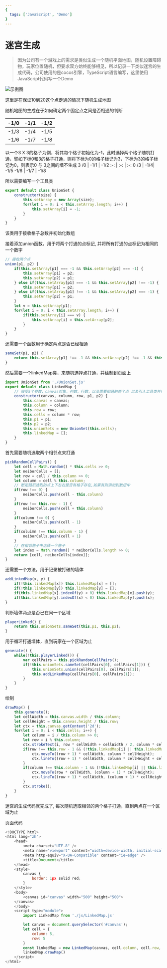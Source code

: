 ```yaml
---
{
  tags: ['JavaScript', 'Demo']
}
---
```

# 迷宫生成
> 因为公司有一个游戏上的需求是类似生成一个随机平面地图，随机设置障碍物，玩家位置随机，但要求双方始终能够相见，所以记录一下类似迷宫的生成代码，公司使用的是cocos引擎，TypeScript语言编写，这里使用JavaScript代码写一个Demo

![示例图](./test1.gif)  

这里是在保证10到20这个点走通的情况下随机生成地图

随机地图的生成在于如何确定两个固定点之间是否相通的判断

-1/0 | -1/1 | -1/2 
:-: | :-: | :-: 
-1/3 | -1/4| -1/5 
-1/6 | -1/7 | -1/8

以一个3 X 3的格子为例，将其每个格子初始化为-1，此时选择两个格子随机打通，譬如下标0和3的格子打通，则将下标为0的格子标记为3，下标为3的格子标记为0，则表示0 与 3之间的墙不生成
3 /0 | -1/1 | -1/2 
:-: | :-: | :-: 
0 /3 | -1/4| -1/5 
-1/6 | -1/7 | -1/8

所以需要编写一个工具类
``` javascript
export default class UnionSet {
    constructor(size) {
        this.setArray = new Array(size);
        for(let i = 0; i < this.setArray.length; i++) {
            this.setArray[i] = -1;
        }
    }
}
```
该类用于接收格子总数并初始化数组

接着添加union函数，用于将两个打通的点标记, 并将所有打通的点标记为相同的一个数字
``` javascript
// 接收两个点
union(p1, p2) {
    if(this.setArray[p1] === -1 && this.setArray[p2] === -1) {
        this.setArray[p1] = p2;
        this.setArray[p2] = p1;
    } else if(this.setArray[p1] === -1 && this.setArray[p2] !== -1) {
        this.setArray[p1] = p2;
    } else if(this.setArray[p1] !== -1 && this.setArray[p2] === -1) {
        this.setArray[p2] = p1;
    }
    let v = this.setArray[p1];
    for(let i = 0; i < this.setArray.length; i++) {
        if(this.setArray[i] === v) {
            this.setArray[i] = this.setArray[p2];
        }
    }
}
```
还需要一个函数用于确定两点是否已经相通
``` javascript
sameSet(p1, p2) {
    return this.setArray[p1] !== -1 && this.setArray[p2] !== -1 && this.setArray[p1] === this.setArray[p2];
}
```

然后需要一个linkedMap类，来随机选择点打通，并绘制到页面上
``` javascript
import UnionSet from './UnionSet.js'
export default class LinkedMap {
    // 接受5个参数，canvas对象，列数，行数，以及需要相通的两个点 以及引入工具类并初始化工具类
    constructor(canvas, column, row, p1, p2) {
        this.canvas = canvas;
        this.column = column;
        this.row = row;
        this.cells = column * row;
        this.p1 = p1;
        this.p2 = p2;
        this.unionSets = new UnionSet(this.cells);
        this.linkedMap = [];
    }
}
```
首先需要随机选取两个相邻点来打通
``` javascript
pickRandomCellPairs() {
    let cell = Math.random() * this.cells >> 0;
    let neiborCells = [];
    let row = cell / this.column >> 0;
    let column = cell % this.column;
    // 断定随机选取的点上下左右是否有格子存在,如果有则添加到数组中
    if(row !== 0) {
        neiborCells.push(cell - this.column)
    }
    if(row !== this.row - 1) {
        neiborCells.push(cell + this.column)
    }
    if(column !== 0) {
        neiborCells.push(cell - 1)
    }
    if(coluimn !== this.column - 1) {
        neiborCells.push(cell + 1)
    }
    // 在相邻格子中选择一个格子
    let index = Math.random() * neiborCells.length >> 0;
    return [cell, neiborCells[index]];
}
```
还需要一个方法，用于记录被打破的墙体
``` javascript
addLinkedMap(x, y) {
    if(!this.linkedMap[x]) this.linkedMap[x] = [];
    if(!this.linkedMap[y]) this.linkedMap[y] = [];
    if(this.linkedMap[x].indexOf(y) < 0) this.linkedMap[x].push(y);
    if(this.linkedMap[y].indexOf(x) < 0) this.linkedMap[y].push(x);
}
```
判断墙体两点是否已在同一个区域
``` javascript
playerLinked() {
    return this.unionSets.sameSet(this.p1, this.p2);
}
```
用于循环打通墙体，直到玩家在一个区域为止
``` javascript
generate() {
    while(!this.playerLinked()) {
        var cellPairs = this.pickRandomCellPairs();
        if(!this.unionSets.sameSet(cellPairs[0], cellPairs[1])) {
            this.unionSets.union(cellPairs[0], cellPairs[1]);
            this.addLinkedMap(cellPairs[0], cellPairs[1]);
        }
    }
}
```
绘制
``` javascript
drawMap() {
    this.generate();
    let cellWidth = this.canvas.width / this.column;
    let cellHeight = this.canvas.height / this.row;
    let ctx = this.canvas.getContext('2d');
    for(let i = 0; i < this.cells; i++) {
        let column = i / this.column >> 0;
        let row = i % this.column;
        ctx.strokeText(i, row * cellWidth + cellWidth / 2, column * cellHeight + cellHeight / 2);
        if(row !== this.row - 1 && (!this.linkedMap[i] || this.linkedMap[i].indexOf(i + 1) < 0)) {
            ctx.moveTo((row + 1) * cellWidth, column * cellHeight);
            ctx.lineTo((row + 1) * cellWidth, column * cellHeight + cellHeight);
        }
        if(column !== this.column - 1 && (!this.linkedMap[i] || this.linkedMap[i].indexOf(i + this.column) < 0 )) {
            ctx.moveTo(row * cellWidth, (column + 1) * cellHeight);
            ctx.lineTo((row + 1) * cellWidth, (column + 1) * cellHeight)
        }
        ctx.stroke();
    }
}
```
迷宫的生成代码就完成了, 每次随机选取相邻的两个格子打通，直到两点在一个区域为止

页面代码
``` javascript
<!DOCTYPE html>
<html lang="zh">
    <head>
        <meta charset="UTF-8" />
        <meta name="viewport" content="width=device-width, initial-scale=1.0" />
        <meta http-equiv="X-UA-Compatible" content="ie=edge" />
        <title>Document</title>
    </head>
    <style>
        canvas {
            border: 1px solid red;
        }
    </style>
    <body>
        <canvas id="canvas" width="500" height="500">
    </canvas>
    </body>
    <script type="module">
        import LinkedMap from './js/LinkedMap.js'

        let canvas = document.querySelector('#canvas');
        let cell = {
            column: 5,
            row: 5
        }
        const linkedMap = new LinkedMap(canvas, cell.column, cell.row, 10, 20);
        linkedMap.drawMap()
    </script>
</html>
```

